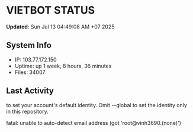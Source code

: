# VIETBOT STATUS
**Updated**: Sun Jul 13 04:49:08 AM +07 2025

## System Info
- IP: 103.77.172.150
- Uptime: up 1 week, 8 hours, 36 minutes
- Files: 34007

## Last Activity

to set your account's default identity.
Omit --global to set the identity only in this repository.

fatal: unable to auto-detect email address (got 'root@vinh3690.(none)')

